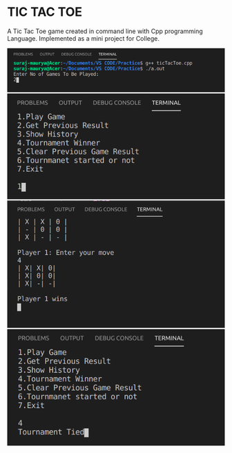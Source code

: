 # TIC TAC TOE
A Tic Tac Toe game created in command line with Cpp programming Language.
Implemented as a mini project for College.

![alt text](https://github.com/sumconsole/TicTacToe/blob/master/Screenshots/SS1.png)
![alt text](https://github.com/sumconsole/TicTacToe/blob/master/Screenshots/SS2.png)
![alt text](https://github.com/sumconsole/TicTacToe/blob/master/Screenshots/SS3.png)
![alt text](https://github.com/sumconsole/TicTacToe/blob/master/Screenshots/SS7.png)




